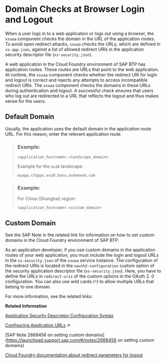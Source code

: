 <!-- loio22a7d69e35574ab082561acbcfa4cd3f -->

# Domain Checks at Browser Login and Logout

When a user logs in to a web application or logs out using a browser, the `xsuaa` component checks the domain in the URL of the application routes. To avoid open redirect attacks, `xsuaa` checks the URLs, which are defined in `xs-app.json`, against a list of allowed redirect URIs in the application security descriptor file \(`xs-security.json`\).



A web application in the Cloud Foundry environment of SAP BTP has application routes. These routes are URLs that point to the web application. At runtime, the `xsuaa` component checks whether the redirect URI for login and logout is correct and rejects any attempts to access incompatible redirect URIs. The `xsuaa` component checks the domains in these URLs during authentication and logout. A successful check ensures that users who log out are redirected to a URL that reflects the logout and thus makes sense for the users.



<a name="loio22a7d69e35574ab082561acbcfa4cd3f__section_rwl_fx1_tfb"/>

## Default Domain

Usually, the application uses the default domain in the application route URL. For this reason, enter the relevant application route.

> ### Example:  
> <code><i class="varname">&lt;application_hostname&gt;</i>.<i class="varname">&lt;landscape_domain&gt;</i></code>
> 
> Example for the `eu10` landscape:
> 
> `myapp.cfapps.eu10.hana.ondemand.com`

> ### Example:  
> For China \(Shanghai\) region:
> 
> <code><i class="varname">&lt;application_hostname&gt;</i>.<i class="varname">&lt;custom_domain&gt;</i></code>



<a name="loio22a7d69e35574ab082561acbcfa4cd3f__section_xwg_mx1_tfb"/>

## Custom Domain

See the SAP Note in the related link for information on how to set custom domains in the Cloud Foundry environment of SAP BTP.

As an application developer, if you use custom domains in the application routes of your web application, you must include the login and logout URLs in the `xs-security.json` of the `xsuaa` service instance. The configuration of the redirect URIs is located in the `oauth2-configuration` custom option of the security application descriptor file \(`xs-security.json`\). Here, you have to define the URLs in `redirect-uris` of the custom options in the OAuth 2. 0 configuration. You can also use wild cards \(`*`\) to allow multiple URLs that belong to one domain.

For more information, see the related links.

**Related Information**  




[Application Security Descriptor Configuration Syntax](application-security-descriptor-configuration-syntax-517895a.md "The syntax required to set the properties and values defined in the xs-security.json application security descriptor file.")

[Configuring Application URLs](https://help.sap.com/viewer/ea72206b834e4ace9cd834feed6c0e09/Cloud/en-US/7ceeaa5e528140c48ae53b68433293ba.html "By default, all applications running on SAP BTP are accessed on the hana.ondemand.com domain.") :arrow_upper_right:

[SAP Note 2668456 on setting custom domains](https://launchpad.support.sap.com/#/notes/2668456 on setting custom domains)

[Cloud Foundry documentation about redirect parameters for logout](https://docs.cloudfoundry.org/api/uaa/version/4.24.0/index.html#session-management)


